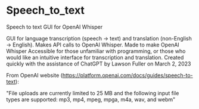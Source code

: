 # Speech_to_text
 Speech to text GUI for OpenAI Whisper

GUI for language transcription (speech -> text) and translation (non-English -> English). Makes API calls to OpenAI Whisper.
Made to make OpenAI Whisper Accessible for those unfamiliar with programming, or those who would like an intuitive interface for transcription and translation.
Created quickly with the assistance of ChatGPT by Lawson Fuller on March 2, 2023


From OpenAI website (https://platform.openai.com/docs/guides/speech-to-text):

"File uploads are currently limited to 25 MB and the following input file types are supported: mp3, mp4, mpeg, mpga, m4a, wav, and webm"
